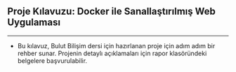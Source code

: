 ## Proje Kılavuzu: Docker ile Sanallaştırılmış Web Uygulaması
---
* Bu kılavuz, Bulut Bilişim dersi için hazırlanan proje için adım adım bir rehber sunar. 
Projenin detaylı açıklamaları için rapor klasöründeki belgelere başvurulabilir.
